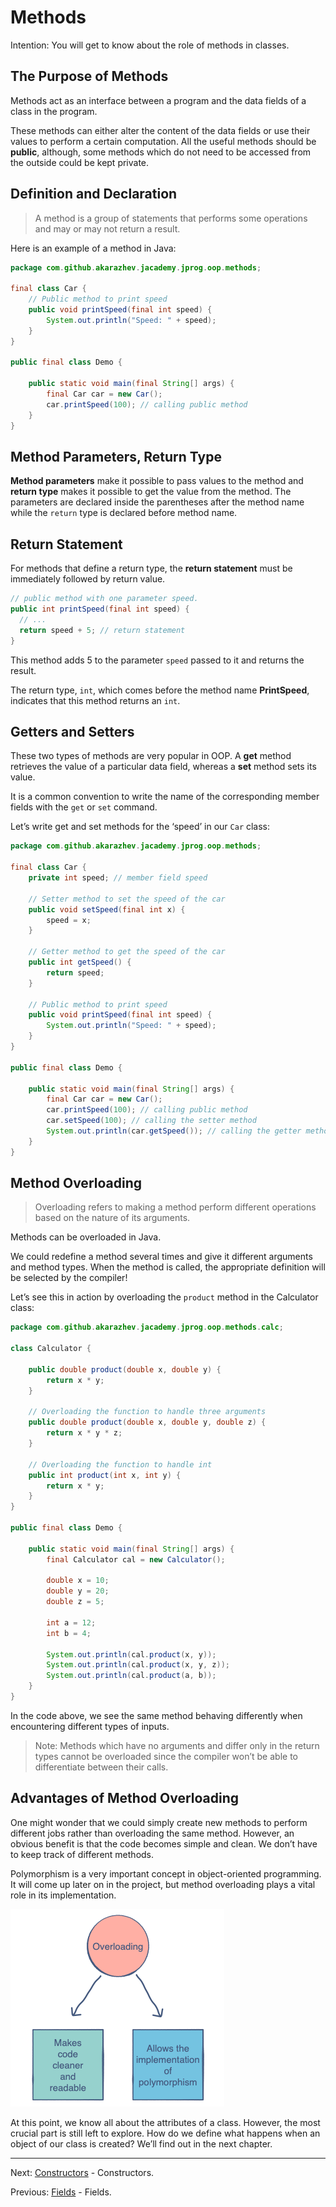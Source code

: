 # Methods

Intention: You will get to know about the role of methods in classes.

## The Purpose of Methods

Methods act as an interface between a program and the data fields of a class in the program.

These methods can either alter the content of the data fields or use their values to perform a certain computation. 
All the useful methods should be <b>public</b>, although, some methods which do not need to be accessed from the outside 
could be kept private.

## Definition and Declaration

> A method is a group of statements that performs some operations and may or may not return a result.

Here is an example of a method in Java:

```java
package com.github.akarazhev.jacademy.jprog.oop.methods;

final class Car {
    // Public method to print speed
    public void printSpeed(final int speed) {
        System.out.println("Speed: " + speed);
    }
}

public final class Demo {

    public static void main(final String[] args) {
        final Car car = new Car();
        car.printSpeed(100); // calling public method
    }
}
```

## Method Parameters, Return Type

<b>Method parameters</b> make it possible to pass values to the method and <b>return type</b> makes it possible 
to get the value from the method. The parameters are declared inside the parentheses after the method name while 
the `return` type is declared before method name.

## Return Statement

For methods that define a return type, the <b>return statement</b> must be immediately followed by return value.

```java
// public method with one parameter speed.
public int printSpeed(final int speed) {
  // ...
  return speed + 5; // return statement
}
```

This method adds 5 to the parameter `speed` passed to it and returns the result.

The return type, `int`, which comes before the method name <b>PrintSpeed</b>, indicates that this method returns an `int`.

## Getters and Setters

These two types of methods are very popular in OOP. A <b>get</b> method retrieves the value of a particular data field, 
whereas a <b>set</b> method sets its value.

It is a common convention to write the name of the corresponding member fields with the `get` or `set` command.

Let’s write get and set methods for the ‘speed’ in our `Car` class:

```java
package com.github.akarazhev.jacademy.jprog.oop.methods;

final class Car {
    private int speed; // member field speed

    // Setter method to set the speed of the car
    public void setSpeed(final int x) {
        speed = x;
    }

    // Getter method to get the speed of the car
    public int getSpeed() {
        return speed;
    }

    // Public method to print speed
    public void printSpeed(final int speed) {
        System.out.println("Speed: " + speed);
    }
}

public final class Demo {

    public static void main(final String[] args) {
        final Car car = new Car();
        car.printSpeed(100); // calling public method
        car.setSpeed(100); // calling the setter method
        System.out.println(car.getSpeed()); // calling the getter method
    }
}
```

## Method Overloading

> Overloading refers to making a method perform different operations based on the nature of its arguments.

Methods can be overloaded in Java.

We could redefine a method several times and give it different arguments and method types. When the method is called, 
the appropriate definition will be selected by the compiler!

Let’s see this in action by overloading the `product` method in the Calculator class:

```java
package com.github.akarazhev.jacademy.jprog.oop.methods.calc;

class Calculator {

    public double product(double x, double y) {
        return x * y;
    }

    // Overloading the function to handle three arguments
    public double product(double x, double y, double z) {
        return x * y * z;
    }

    // Overloading the function to handle int
    public int product(int x, int y) {
        return x * y;
    }
}

public final class Demo {

    public static void main(final String[] args) {
        final Calculator cal = new Calculator();

        double x = 10;
        double y = 20;
        double z = 5;

        int a = 12;
        int b = 4;

        System.out.println(cal.product(x, y));
        System.out.println(cal.product(x, y, z));
        System.out.println(cal.product(a, b));
    }
}
```

In the code above, we see the same method behaving differently when encountering different types of inputs.

> Note: Methods which have no arguments and differ only in the return types cannot be overloaded since the compiler 
> won’t be able to differentiate between their calls.

## Advantages of Method Overloading

One might wonder that we could simply create new methods to perform different jobs rather than overloading the same 
method. However, an obvious benefit is that the code becomes simple and clean. We don’t have to keep track of different 
methods.

Polymorphism is a very important concept in object-oriented programming. It will come up later on in the project, 
but method overloading plays a vital role in its implementation.

![alt text](../../etc/oop/mtd-1.png "Overloading")

At this point, we know all about the attributes of a class. However, the most crucial part is still left to explore. 
How do we define what happens when an object of our class is created? We’ll find out in the next chapter.

<hr>

Next: [Constructors](chapter_6.md "Constructors") - Constructors.

Previous: [Fields](chapter_4.md "Fields") - Fields.